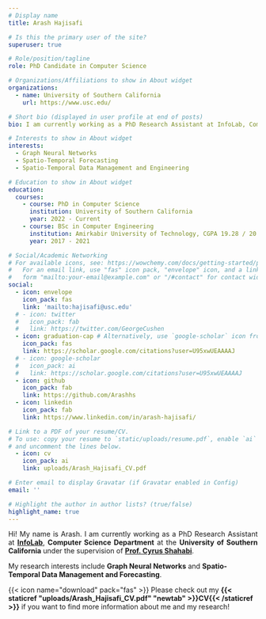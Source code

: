 ```yaml
---
# Display name
title: Arash Hajisafi

# Is this the primary user of the site?
superuser: true

# Role/position/tagline
role: PhD Candidate in Computer Science

# Organizations/Affiliations to show in About widget
organizations:
  - name: University of Southern California
    url: https://www.usc.edu/

# Short bio (displayed in user profile at end of posts)
bio: I am currently working as a PhD Research Assistant at InfoLab, Computer Science Department at the University of Southern California under the supervision of Prof. Cyrus Shahabi. My research interests include Graph Neural Networks and Spatio-Temporal Data Management and Forecasting.

# Interests to show in About widget
interests:
  - Graph Neural Networks
  - Spatio-Temporal Forecasting
  - Spatio-Temporal Data Management and Engineering

# Education to show in About widget
education:
  courses:
    - course: PhD in Computer Science
      institution: University of Southern California
      year: 2022 - Current
    - course: BSc in Computer Engineering
      institution: Amirkabir University of Technology, CGPA 19.28 / 20
      year: 2017 - 2021

# Social/Academic Networking
# For available icons, see: https://wowchemy.com/docs/getting-started/page-builder/#icons
#   For an email link, use "fas" icon pack, "envelope" icon, and a link in the
#   form "mailto:your-email@example.com" or "/#contact" for contact widget.
social:
  - icon: envelope
    icon_pack: fas
    link: 'mailto:hajisafi@usc.edu'
  # - icon: twitter
  #   icon_pack: fab
  #   link: https://twitter.com/GeorgeCushen
  - icon: graduation-cap # Alternatively, use `google-scholar` icon from `ai` icon pack
    icon_pack: fas
    link: https://scholar.google.com/citations?user=U95xwUEAAAAJ
  # - icon: google-scholar
  #   icon_pack: ai
  #   link: https://scholar.google.com/citations?user=U95xwUEAAAAJ
  - icon: github
    icon_pack: fab
    link: https://github.com/Arashhs
  - icon: linkedin
    icon_pack: fab
    link: https://www.linkedin.com/in/arash-hajisafi/

# Link to a PDF of your resume/CV.
# To use: copy your resume to `static/uploads/resume.pdf`, enable `ai` icons in `params.toml`,
# and uncomment the lines below.
  - icon: cv
    icon_pack: ai
    link: uploads/Arash_Hajisafi_CV.pdf

# Enter email to display Gravatar (if Gravatar enabled in Config)
email: ''

# Highlight the author in author lists? (true/false)
highlight_name: true
---
```

<p style='text-align: justify;'>
Hi! My name is Arash. I am currently working as a PhD Research Assistant at <b><a href='https://infolab.usc.edu/'>InfoLab</a></b>, <b>Computer Science Department</b> at the <b>University of Southern California</b> under the supervision of <b><a href='https://infolab.usc.edu/Shahabi/'>Prof. Cyrus Shahabi</a></b>. 
</p>

My research interests include **Graph Neural Networks** and **Spatio-Temporal Data Management and Forecasting**.



{{< icon name="download" pack="fas" >}} Please check out my **{{< staticref "uploads/Arash_Hajisafi_CV.pdf" "newtab" >}}CV{{< /staticref >}}** if you want to find more information about me and my research!
